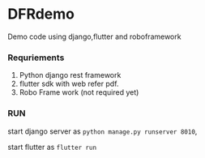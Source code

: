 # DFRdemo
Demo code using django,flutter and roboframework

### Requriements
1. Python django rest framework
2. flutter sdk with web refer pdf.
3. Robo Frame work (not required yet)

### RUN
start django server as 
  ```python manage.py runserver 8010```,
  
 start flutter as
    ``` flutter run ```
    
 
